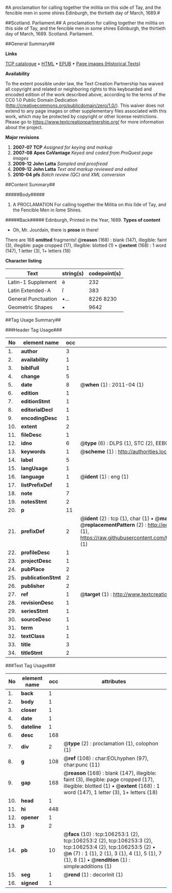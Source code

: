#A proclamation for calling together the militia on this side of Tay, and the fencible men in some shires Edinburgh, the thirtieth day of March, 1689.#

##Scotland. Parliament.##
A proclamation for calling together the militia on this side of Tay, and the fencible men in some shires Edinburgh, the thirtieth day of March, 1689.
Scotland. Parliament.

##General Summary##

**Links**

[TCP catalogue](http://www.ota.ox.ac.uk/tcp/)  • 
[HTML](http://tei.it.ox.ac.uk/tcp/Texts-HTML/free/A58/A58658.html)  • 
[EPUB](http://tei.it.ox.ac.uk/tcp/Texts-EPUB/free/A58/A58658.epub) • 
[Page images (Historical Texts)](https://historicaltexts.jisc.ac.uk/eebo-17215095e)

**Availability**

To the extent possible under law, the Text Creation Partnership has waived all copyright and related or neighboring rights to this keyboarded and encoded edition of the work described above, according to the terms of the CC0 1.0 Public Domain Dedication (http://creativecommons.org/publicdomain/zero/1.0/). This waiver does not extend to any page images or other supplementary files associated with this work, which may be protected by copyright or other license restrictions. Please go to https://www.textcreationpartnership.org/ for more information about the project.

**Major revisions**

1. __2007-07__ __TCP__ *Assigned for keying and markup*
1. __2007-08__ __Apex CoVantage__ *Keyed and coded from ProQuest page images*
1. __2009-12__ __John Latta__ *Sampled and proofread*
1. __2009-12__ __John Latta__ *Text and markup reviewed and edited*
1. __2010-04__ __pfs__ *Batch review (QC) and XML conversion*

##Content Summary##

#####Body#####

1. A PROCLAMATION For calling together the Militia on this ſide of Tay, and the Fencible Men in ſome Shires.

#####Back#####
Edinburgh, Printed in the Year, 1689.
**Types of content**

  * Oh, Mr. Jourdain, there is **prose** in there!

There are 168 **omitted** fragments! 
 @__reason__ (168) : blank (147), illegible: faint (3), illegible: page cropped (17), illegible: blotted (1)  •  @__extent__ (168) : 1 word (147), 1 letter (3), 1+ letters (18)

**Character listing**


|Text|string(s)|codepoint(s)|
|---|---|---|
|Latin-1 Supplement|è|232|
|Latin Extended-A|ſ|383|
|General Punctuation|•…|8226 8230|
|Geometric Shapes|▪|9642|

##Tag Usage Summary##

###Header Tag Usage###

|No|element name|occ|attributes|
|---|---|---|---|
|1.|__author__|3||
|2.|__availability__|1||
|3.|__biblFull__|1||
|4.|__change__|5||
|5.|__date__|8| @__when__ (1) : 2011-04 (1)|
|6.|__edition__|1||
|7.|__editionStmt__|1||
|8.|__editorialDecl__|1||
|9.|__encodingDesc__|1||
|10.|__extent__|2||
|11.|__fileDesc__|1||
|12.|__idno__|6| @__type__ (6) : DLPS (1), STC (2), EEBO-CITATION (1), OCLC (1), VID (1)|
|13.|__keywords__|1| @__scheme__ (1) : http://authorities.loc.gov/ (1)|
|14.|__label__|5||
|15.|__langUsage__|1||
|16.|__language__|1| @__ident__ (1) : eng (1)|
|17.|__listPrefixDef__|1||
|18.|__note__|7||
|19.|__notesStmt__|2||
|20.|__p__|11||
|21.|__prefixDef__|2| @__ident__ (2) : tcp (1), char (1)  •  @__matchPattern__ (2) : ([0-9\-]+):([0-9IVX]+) (1), (.+) (1)  •  @__replacementPattern__ (2) : http://eebo.chadwyck.com/downloadtiff?vid=$1&page=$2 (1), https://raw.githubusercontent.com/textcreationpartnership/Texts/master/tcpchars.xml#$1 (1)|
|22.|__profileDesc__|1||
|23.|__projectDesc__|1||
|24.|__pubPlace__|2||
|25.|__publicationStmt__|2||
|26.|__publisher__|2||
|27.|__ref__|1| @__target__ (1) : http://www.textcreationpartnership.org/docs/. (1)|
|28.|__revisionDesc__|1||
|29.|__seriesStmt__|1||
|30.|__sourceDesc__|1||
|31.|__term__|1||
|32.|__textClass__|1||
|33.|__title__|3||
|34.|__titleStmt__|2||


###Text Tag Usage###

|No|element name|occ|attributes|
|---|---|---|---|
|1.|__back__|1||
|2.|__body__|1||
|3.|__closer__|1||
|4.|__date__|1||
|5.|__dateline__|1||
|6.|__desc__|168||
|7.|__div__|2| @__type__ (2) : proclamation (1), colophon (1)|
|8.|__g__|108| @__ref__ (108) : char:EOLhyphen (97), char:punc (11)|
|9.|__gap__|168| @__reason__ (168) : blank (147), illegible: faint (3), illegible: page cropped (17), illegible: blotted (1)  •  @__extent__ (168) : 1 word (147), 1 letter (3), 1+ letters (18)|
|10.|__head__|1||
|11.|__hi__|448||
|12.|__opener__|1||
|13.|__p__|2||
|14.|__pb__|10| @__facs__ (10) : tcp:106253:1 (2), tcp:106253:2 (2), tcp:106253:3 (2), tcp:106253:4 (2), tcp:106253:5 (2)  •  @__n__ (7) : 1 (1), 2 (1), 3 (1), 4 (1), 5 (1), 7 (1), 8 (1)  •  @__rendition__ (1) : simple:additions (1)|
|15.|__seg__|1| @__rend__ (1) : decorInit (1)|
|16.|__signed__|1||
